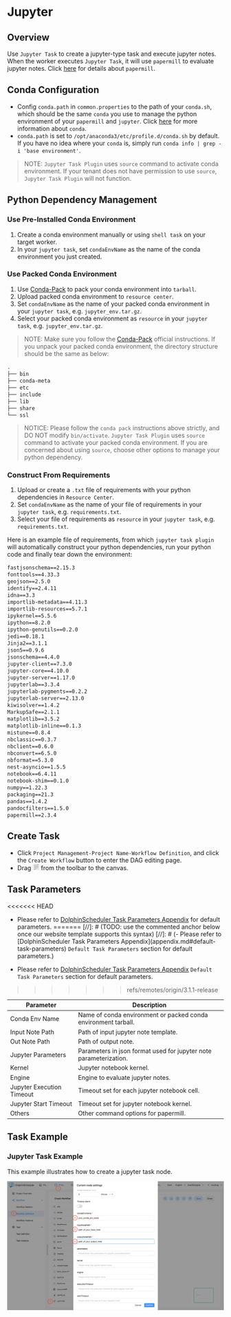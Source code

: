 # Jupyter

## Overview

Use `Jupyter Task` to create a jupyter-type task and execute jupyter notes. When the worker executes `Jupyter Task`,
it will use `papermill` to evaluate jupyter notes. Click [here](https://papermill.readthedocs.io/en/latest/) for details about `papermill`.

## Conda Configuration

- Config `conda.path` in `common.properties` to the path of your `conda.sh`, which should be the same `conda` you use to manage the python environment of your `papermill` and `jupyter`.
  Click [here](https://docs.conda.io/en/latest/) for more information about `conda`.
- `conda.path` is set to `/opt/anaconda3/etc/profile.d/conda.sh` by default. If you have no idea where your `conda` is, simply run `conda info | grep -i 'base environment'`.

> NOTE: `Jupyter Task Plugin` uses `source` command to activate conda environment.
> If your tenant does not have permission to use `source`, `Jupyter Task Plugin` will not function.

## Python Dependency Management

### Use Pre-Installed Conda Environment

1. Create a conda environment manually or using `shell task` on your target worker.
2. In your `jupyter task`, set `condaEnvName` as the name of the conda environment you just created.

### Use Packed Conda Environment

1. Use [Conda-Pack](https://conda.github.io/conda-pack/) to pack your conda environment into `tarball`.
2. Upload packed conda environment to `resource center`.
3. Set `condaEnvName` as the name of your packed conda environment in your `jupyter task`, e.g. `jupyter_env.tar.gz`.
4. Select your packed conda environment as `resource` in your `jupyter task`, e.g. `jupyter_env.tar.gz`.

> NOTE: Make sure you follow the [Conda-Pack](https://conda.github.io/conda-pack/) official instructions.
> If you unpack your packed conda environment, the directory structure should be the same as below:

```
.
├── bin
├── conda-meta
├── etc
├── include
├── lib
├── share
└── ssl
```

> NOTICE: Please follow the `conda pack` instructions above strictly, and DO NOT modify `bin/activate`.
> `Jupyter Task Plugin` uses `source` command to activate your packed conda environment.
> If you are concerned about using `source`, choose other options to manage your python dependency.

### Construct From Requirements

1. Upload or create a `.txt` file of requirements with your python dependencies in `Resource Center`.
2. Set `condaEnvName` as the name of your file of requirements in your `jupyter task`, e.g. `requirements.txt`.
3. Select your file of requirements as `resource` in your `jupyter task`, e.g. `requirements.txt`.

Here is an example file of requirements, from which `jupyter task plugin` will automatically
construct your python dependencies, run your python code and finally tear down the environment:

```text
fastjsonschema==2.15.3
fonttools==4.33.3
geojson==2.5.0
identify==2.4.11
idna==3.3
importlib-metadata==4.11.3
importlib-resources==5.7.1
ipykernel==5.5.6
ipython==8.2.0
ipython-genutils==0.2.0
jedi==0.18.1
Jinja2==3.1.1
json5==0.9.6
jsonschema==4.4.0
jupyter-client==7.3.0
jupyter-core==4.10.0
jupyter-server==1.17.0
jupyterlab==3.3.4
jupyterlab-pygments==0.2.2
jupyterlab-server==2.13.0
kiwisolver==1.4.2
MarkupSafe==2.1.1
matplotlib==3.5.2
matplotlib-inline==0.1.3
mistune==0.8.4
nbclassic==0.3.7
nbclient==0.6.0
nbconvert==6.5.0
nbformat==5.3.0
nest-asyncio==1.5.5
notebook==6.4.11
notebook-shim==0.1.0
numpy==1.22.3
packaging==21.3
pandas==1.4.2
pandocfilters==1.5.0
papermill==2.3.4
```

## Create Task

- Click `Project Management-Project Name-Workflow Definition`, and click the `Create Workflow` button to enter the DAG editing page.
- Drag <img src="../../../../img/tasks/icons/jupyter.png" width="15"/> from the toolbar to the canvas.

## Task Parameters

<<<<<<< HEAD
- Please refer to [DolphinScheduler Task Parameters Appendix](appendix.md#default-task-parameters) for default parameters.
=======
[//]: # (TODO: use the commented anchor below once our website template supports this syntax)
[//]: # (- Please refer to [DolphinScheduler Task Parameters Appendix]&#40;appendix.md#default-task-parameters&#41; `Default Task Parameters` section for default parameters.)

- Please refer to [DolphinScheduler Task Parameters Appendix](appendix.md) `Default Task Parameters` section for default parameters.
>>>>>>> refs/remotes/origin/3.1.1-release

|       **Parameter**       |                          **Description**                          |
|---------------------------|-------------------------------------------------------------------|
| Conda Env Name            | Name of conda environment or packed conda environment tarball.    |
| Input Note Path           | Path of input jupyter note template.                              |
| Out Note Path             | Path of output note.                                              |
| Jupyter Parameters        | Parameters in json format used for jupyter note parameterization. |
| Kernel                    | Jupyter notebook kernel.                                          |
| Engine                    | Engine to evaluate jupyter notes.                                 |
| Jupyter Execution Timeout | Timeout set for each jupyter notebook cell.                       |
| Jupyter Start Timeout     | Timeout set for jupyter notebook kernel.                          |
| Others                    | Other command options for papermill.                              |

## Task Example

### Jupyter Task Example

This example illustrates how to create a jupyter task node.

![demo-jupyter-simple](../../../../img/tasks/demo/jupyter.png)
